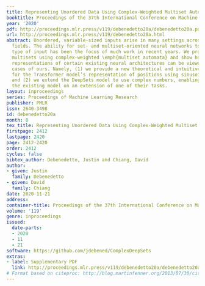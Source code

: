 ```yaml
---
title: Representing Unordered Data Using Complex-Weighted Multiset Automata
booktitle: Proceedings of the 37th International Conference on Machine Learning
year: '2020'
pdf: http://proceedings.mlr.press/v119/debenedetto20a/debenedetto20a.pdf
url: http://proceedings.mlr.press/v119/debenedetto20a.html
abstract: Unordered, variable-sized inputs arise in many settings across multiple
  fields. The ability for set- and multiset-oriented neural networks to handle this
  type of input has been the focus of much work in recent years. We propose to represent
  multisets using complex-weighted \emph{multiset automata} and show how the multiset
  representations of certain existing neural architectures can be viewed as special
  cases of ours. Namely, (1) we provide a new theoretical and intuitive justification
  for the Transformer model’s representation of positions using sinusoidal functions,
  and (2) we extend the DeepSets model to use complex numbers, enabling it to outperform
  the existing model on an extension of one of their tasks.
layout: inproceedings
series: Proceedings of Machine Learning Research
publisher: PMLR
issn: 2640-3498
id: debenedetto20a
month: 0
tex_title: Representing Unordered Data Using Complex-Weighted Multiset Automata
firstpage: 2412
lastpage: 2420
page: 2412-2420
order: 2412
cycles: false
bibtex_author: Debenedetto, Justin and Chiang, David
author:
- given: Justin
  family: Debenedetto
- given: David
  family: Chiang
date: 2020-11-21
address: 
container-title: Proceedings of the 37th International Conference on Machine Learning
volume: '119'
genre: inproceedings
issued:
  date-parts:
  - 2020
  - 11
  - 21
software: https://github.com/jdebened/ComplexDeepSets
extras:
- label: Supplementary PDF
  link: http://proceedings.mlr.press/v119/debenedetto20a/debenedetto20a-supp.pdf
# Format based on citeproc: http://blog.martinfenner.org/2013/07/30/citeproc-yaml-for-bibliographies/
---
```

